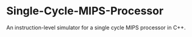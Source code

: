 # Single-Cycle-MIPS-Processor
An instruction-level simulator for a single cycle MIPS processor in C++.

